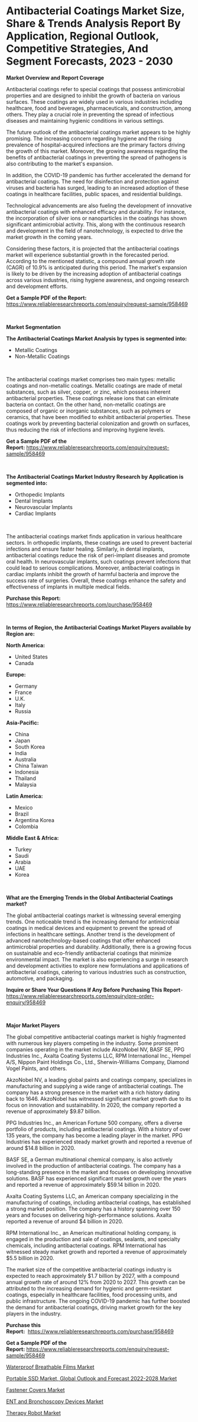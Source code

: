 <p><h1>Antibacterial Coatings Market Size, Share & Trends Analysis Report By Application, Regional Outlook, Competitive Strategies, And Segment Forecasts, 2023 - 2030</h1></p><p><strong>Market Overview and Report Coverage</strong></p>
<p><p>Antibacterial coatings refer to special coatings that possess antimicrobial properties and are designed to inhibit the growth of bacteria on various surfaces. These coatings are widely used in various industries including healthcare, food and beverages, pharmaceuticals, and construction, among others. They play a crucial role in preventing the spread of infectious diseases and maintaining hygienic conditions in various settings.</p><p>The future outlook of the antibacterial coatings market appears to be highly promising. The increasing concern regarding hygiene and the rising prevalence of hospital-acquired infections are the primary factors driving the growth of this market. Moreover, the growing awareness regarding the benefits of antibacterial coatings in preventing the spread of pathogens is also contributing to the market's expansion.</p><p>In addition, the COVID-19 pandemic has further accelerated the demand for antibacterial coatings. The need for disinfection and protection against viruses and bacteria has surged, leading to an increased adoption of these coatings in healthcare facilities, public spaces, and residential buildings.</p><p>Technological advancements are also fueling the development of innovative antibacterial coatings with enhanced efficacy and durability. For instance, the incorporation of silver ions or nanoparticles in the coatings has shown significant antimicrobial activity. This, along with the continuous research and development in the field of nanotechnology, is expected to drive the market growth in the coming years.</p><p>Considering these factors, it is projected that the antibacterial coatings market will experience substantial growth in the forecasted period. According to the mentioned statistic, a compound annual growth rate (CAGR) of 10.9% is anticipated during this period. The market's expansion is likely to be driven by the increasing adoption of antibacterial coatings across various industries, rising hygiene awareness, and ongoing research and development efforts.</p></p>
<p><strong>Get a Sample PDF of the Report:</strong> <a href="https://www.reliableresearchreports.com/enquiry/request-sample/958469">https://www.reliableresearchreports.com/enquiry/request-sample/958469</a></p>
<p>&nbsp;</p>
<p><strong>Market Segmentation</strong></p>
<p><strong>The Antibacterial Coatings Market Analysis by types is segmented into:</strong></p>
<p><ul><li>Metallic Coatings</li><li>Non-Metallic Coatings</li></ul></p>
<p>&nbsp;</p>
<p><p>The antibacterial coatings market comprises two main types: metallic coatings and non-metallic coatings. Metallic coatings are made of metal substances, such as silver, copper, or zinc, which possess inherent antibacterial properties. These coatings release ions that can eliminate bacteria on contact. On the other hand, non-metallic coatings are composed of organic or inorganic substances, such as polymers or ceramics, that have been modified to exhibit antibacterial properties. These coatings work by preventing bacterial colonization and growth on surfaces, thus reducing the risk of infections and improving hygiene levels.</p></p>
<p><strong>Get a Sample PDF of the Report:</strong>&nbsp;<a href="https://www.reliableresearchreports.com/enquiry/request-sample/958469">https://www.reliableresearchreports.com/enquiry/request-sample/958469</a></p>
<p>&nbsp;</p>
<p><strong>The Antibacterial Coatings Market Industry Research by Application is segmented into:</strong></p>
<p><ul><li>Orthopedic Implants</li><li>Dental Implants</li><li>Neurovascular Implants</li><li>Cardiac Implants</li></ul></p>
<p>&nbsp;</p>
<p><p>The antibacterial coatings market finds application in various healthcare sectors. In orthopedic implants, these coatings are used to prevent bacterial infections and ensure faster healing. Similarly, in dental implants, antibacterial coatings reduce the risk of peri-implant diseases and promote oral health. In neurovascular implants, such coatings prevent infections that could lead to serious complications. Moreover, antibacterial coatings in cardiac implants inhibit the growth of harmful bacteria and improve the success rate of surgeries. Overall, these coatings enhance the safety and effectiveness of implants in multiple medical fields.</p></p>
<p><strong>Purchase this Report:</strong>&nbsp; <a href="https://www.reliableresearchreports.com/purchase/958469">https://www.reliableresearchreports.com/purchase/958469</a></p>
<p>&nbsp;</p>
<p><strong>In terms of Region, the Antibacterial Coatings Market Players available by Region are:</strong></p>
<p>
    <p> <strong> North America: </strong>
        <ul>
            <li>United States</li>
            <li>Canada</li>
        </ul>
        </p> 
    <p> <strong> Europe: </strong>
        <ul>
            <li>Germany</li>
            <li>France</li>
            <li>U.K.</li>
            <li>Italy</li>
            <li>Russia</li>
        </ul>
        </p> 
    <p> <strong> Asia-Pacific: </strong>
        <ul>
            <li>China</li>
            <li>Japan</li>
            <li>South Korea</li>
            <li>India</li>
            <li>Australia</li>
            <li>China Taiwan</li>
            <li>Indonesia</li>
            <li>Thailand</li>
            <li>Malaysia</li>
        </ul>
        </p> 
    <p> <strong> Latin America: </strong>
        <ul>
            <li>Mexico</li>
            <li>Brazil</li>
            <li>Argentina Korea</li>
            <li>Colombia</li>
        </ul>
        </p> 
    <p> <strong> Middle East & Africa: </strong>
        <ul>
            <li>Turkey</li>
            <li>Saudi</li>
            <li>Arabia</li>
            <li>UAE</li>
            <li>Korea</li>
        </ul>
    </p>
    </p>
<p>&nbsp;</p>
<p><strong>What are the Emerging Trends in the Global Antibacterial Coatings market?</strong></p>
<p><p>The global antibacterial coatings market is witnessing several emerging trends. One noticeable trend is the increasing demand for antimicrobial coatings in medical devices and equipment to prevent the spread of infections in healthcare settings. Another trend is the development of advanced nanotechnology-based coatings that offer enhanced antimicrobial properties and durability. Additionally, there is a growing focus on sustainable and eco-friendly antibacterial coatings that minimize environmental impact. The market is also experiencing a surge in research and development activities to explore new formulations and applications of antibacterial coatings, catering to various industries such as construction, automotive, and packaging.</p></p>
<p><strong>Inquire or Share Your Questions If Any Before Purchasing This Report</strong>- <a href="https://www.reliableresearchreports.com/enquiry/pre-order-enquiry/958469">https://www.reliableresearchreports.com/enquiry/pre-order-enquiry/958469</a></p>
<p>&nbsp;</p>
<p><strong>Major Market Players</strong></p>
<p><p>The global competitive antibacterial coatings market is highly fragmented with numerous key players competing in the industry. Some prominent companies operating in the market include AkzoNobel NV, BASF SE, PPG Industries Inc., Axalta Coating Systems LLC, RPM International Inc., Hempel A/S, Nippon Paint Holdings Co., Ltd., Sherwin-Williams Company, Diamond Vogel Paints, and others.</p><p>AkzoNobel NV, a leading global paints and coatings company, specializes in manufacturing and supplying a wide range of antibacterial coatings. The company has a strong presence in the market with a rich history dating back to 1646. AkzoNobel has witnessed significant market growth due to its focus on innovation and sustainability. In 2020, the company reported a revenue of approximately $9.87 billion.</p><p>PPG Industries Inc., an American Fortune 500 company, offers a diverse portfolio of products, including antibacterial coatings. With a history of over 135 years, the company has become a leading player in the market. PPG Industries has experienced steady market growth and reported a revenue of around $14.8 billion in 2020.</p><p>BASF SE, a German multinational chemical company, is also actively involved in the production of antibacterial coatings. The company has a long-standing presence in the market and focuses on developing innovative solutions. BASF has experienced significant market growth over the years and reported a revenue of approximately $59.14 billion in 2020.</p><p>Axalta Coating Systems LLC, an American company specializing in the manufacturing of coatings, including antibacterial coatings, has established a strong market position. The company has a history spanning over 150 years and focuses on delivering high-performance solutions. Axalta reported a revenue of around $4 billion in 2020.</p><p>RPM International Inc., an American multinational holding company, is engaged in the production and sale of coatings, sealants, and specialty chemicals, including antibacterial coatings. RPM International has witnessed steady market growth and reported a revenue of approximately $5.5 billion in 2020.</p><p>The market size of the competitive antibacterial coatings industry is expected to reach approximately $1.7 billion by 2027, with a compound annual growth rate of around 12% from 2020 to 2027. This growth can be attributed to the increasing demand for hygienic and germ-resistant coatings, especially in healthcare facilities, food processing units, and public infrastructure. The ongoing COVID-19 pandemic has further boosted the demand for antibacterial coatings, driving market growth for the key players in the industry.</p></p>
<p><strong>Purchase this Report:</strong>&nbsp;&nbsp;<a href="https://www.reliableresearchreports.com/purchase/958469">https://www.reliableresearchreports.com/purchase/958469</a></p>
<p></p>
<p><strong>Get a Sample PDF of the Report:</strong>&nbsp;<a href="https://www.reliableresearchreports.com/enquiry/request-sample/958469">https://www.reliableresearchreports.com/enquiry/request-sample/958469</a></p>
<p><p><a href="https://medium.com/@annarussell1981/waterproof-breathable-films-market-size-growth-forecast-2023-2030-6688b4198cf0">Waterproof Breathable Films Market</a></p><p><a href="https://issuu.com/reportprime-2/docs/portable-ssd-market-global-outlook-and-forecast-20?fr=xKAE9_zU1NQ">Portable SSD Market, Global Outlook and Forecast 2022-2028 Market</a></p><p><a href="https://www.linkedin.com/pulse/fastener-covers-market-research-report-provides-thorough-eiw2e/">Fastener Covers Market</a></p><p><a href="https://github.com/GroverBarry/Market-Research-Report-List-1/blob/main/ent-and-bronchoscopy-devices-market.md">ENT and Bronchoscopy Devices Market</a></p><p><a href="https://www.reportprime.com/therapy-robot-r8390">Therapy Robot Market</a></p></p>